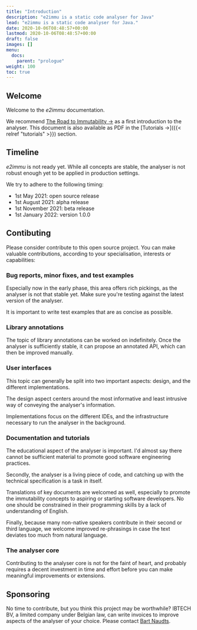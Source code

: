 ```yaml
---
title: "Introduction"
description: "e2immu is a static code analyser for Java"
lead: "e2immu is a static code analyser for Java."
date: 2020-10-06T08:48:57+00:00
lastmod: 2020-10-06T08:48:57+00:00
draft: false
images: []
menu:
  docs:
    parent: "prologue"
weight: 100
toc: true
---
```


## Welcome

Welcome to the _e2immu_ documentation.

We recommend [The Road to Immutability →](https://www.e2immu.org/static/road-to-immutability/000-main.html) as a first introduction to the analyser. This document is also available as PDF in the [Tutorials →]({{< relref "tutorials" >}}) section.

## Timeline

_e2immu_ is not ready yet. While all concepts are stable, the analyser is not robust enough yet to be applied in production settings.

We try to adhere to the following timing:

* 1st May 2021: open source release
* 1st August 2021: alpha release
* 1st November 2021: beta release
* 1st January 2022: version 1.0.0

## Contibuting

Please consider contribute to this open source project. You can make valuable
contributions, according to your specialisation, interests or capabilities:

### Bug reports, minor fixes, and test examples

Especially now in the early phase, this area offers rich pickings, as the analyser is not that stable yet. Make sure
you're testing against the latest version of the analyser.

It is important to write test examples that are as concise as possible.

### Library annotations

The topic of library annotations can be worked on indefinitely. Once the analyser is sufficiently stable, it can propose
an annotated API, which can then be improved manually.

### User interfaces

This topic can generally be split into two important aspects: design, and the different implementations.

The design aspect centers around the most informative and least intrusive way of conveying the analyser's information.

Implementations focus on the different IDEs, and the infrastructure necessary to run the analyser in the background.

### Documentation and tutorials

The educational aspect of the analyser is important. I'd almost say there cannot be sufficient material to promote good
software engineering practices.

Secondly, the analyser is a living piece of code, and catching up with the technical specification is a task in itself.

Translations of key documents are welcomed as well, especially to promote the immutability concepts to aspiring or
starting software developers. No one should be constrained in their programming skills by a lack of understanding of
English.

Finally, because many non-native speakers contribute in their second or third language, we welcome improved re-phrasings
in case the text deviates too much from natural language.

### The analyser core

Contributing to the analyser core is not for the faint of heart, and probably requires a decent investment in time and
effort before you can make meaningful improvements or extensions.

## Sponsoring

No time to contribute, but you think this project may be worthwhile?
IBTECH BV, a limited company under Belgian law, can write invoices to improve aspects of the analyser of your choice.
Please contact [Bart Naudts](mailto:bart.naudts@e2immu.org).
